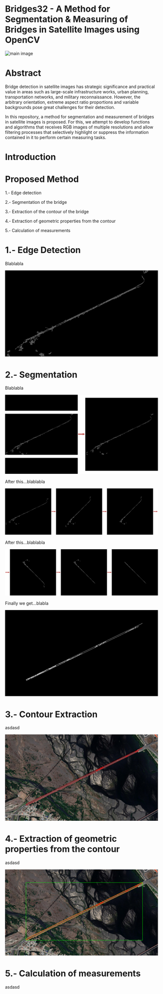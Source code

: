 # Bridges32 - A Method for Segmentation & Measuring of Bridges in Satellite Images using OpenCV

![main image](readme_images/001.png)

# Abstract

Bridge detection in satellite images has strategic significance and practical value in areas such as large-scale infrastructure works, urban planning, transportation networks, and military reconnaissance. However, the arbitrary orientation, extreme aspect ratio proportions and variable backgrounds pose great challenges for their detection.

In this repository, a method for segmentation and measurement of bridges in satellite images is proposed. For this, we attempt to develop functions and algorithms that receives RGB images of multiple resolutions and allow filtering processes that selectively highlight or suppress the information contained in it to perform certain measuring tasks. 

# Introduction

# Proposed Method

1.- Edge detection

2.- Segmentation of the bridge

3.- Extraction of the contour of the bridge

4.- Extraction of geometric properties from the contour

5.- Calculation of measurements

# 1.- Edge Detection

Blablabla

![image](readme_images/002.png)

# 2.- Segmentation

Blablabla

![image](readme_images/003.png)

After this...blablabla

![image](readme_images/004.png)

After this...blablabla

![image](readme_images/005.png)

Finally we get...blabla

![image](readme_images/006.png)

# 3.- Contour Extraction

asdasd

![image](readme_images/007.png)

# 4.- Extraction of geometric properties from the contour

asdasd

![image](readme_images/008.png)

# 5.- Calculation of measurements

asdasd
